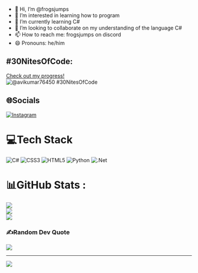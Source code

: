 - 👋 Hi, I’m @frogsjumps
- 👀 I’m interested in learning how to program
- 🌱 I’m currently learning C#
- 💞️ I’m looking to collaborate on my understanding of the language C#
- 📫 How to reach me: frogsjumps on discord
- 😄 Pronouns: he/him


## #30NitesOfCode:
  [Check out my progress!](https://www.codedex.io/@avikumar76450/30-nites-of-code)  
  ![@avikumar76450 #30NitesOfCode](https://www.codedex.io/api/petStatus?user=avikumar76450)


## 🌐Socials
[![Instagram](https://img.shields.io/badge/Instagram-%23E4405F.svg?logo=Instagram&logoColor=white)](https://instagram.com/avikum_) 

# 💻Tech Stack
![C#](https://img.shields.io/badge/c%23-%23239120.svg?style=for-the-badge&logo=c-sharp&logoColor=white) ![CSS3](https://img.shields.io/badge/css3-%231572B6.svg?style=for-the-badge&logo=css3&logoColor=white) ![HTML5](https://img.shields.io/badge/html5-%23E34F26.svg?style=for-the-badge&logo=html5&logoColor=white) ![Python](https://img.shields.io/badge/python-3670A0?style=for-the-badge&logo=python&logoColor=ffdd54) ![.Net](https://img.shields.io/badge/.NET-5C2D91?style=for-the-badge&logo=.net&logoColor=white)
# 📊GitHub Stats :
![](https://github-readme-stats.vercel.app/api?username=frogsjumps&theme=gotham&hide_border=false&include_all_commits=false&count_private=false)<br/>
![](https://github-readme-streak-stats.herokuapp.com/?user=frogsjumps&theme=gotham&hide_border=false)<br/>
![](https://github-readme-stats.vercel.app/api/top-langs/?username=frogsjumps&theme=gotham&hide_border=false&include_all_commits=false&count_private=false&layout=compact)

### ✍️Random Dev Quote
![](https://quotes-github-readme.vercel.app/api?type=horizontal&theme=radical)

---
[![](https://visitcount.itsvg.in/api?id=frogsjumps&icon=0&color=0)](https://visitcount.itsvg.in)












